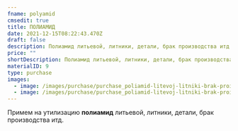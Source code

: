 ```yaml
---
fname: polyamid
cmsedit: true
title: ПОЛИАМИД
date: 2021-12-15T08:22:43.470Z
draft: false
description: Полиамид литьевой, литники, детали, брак производства итд.
price: ""
shortDescription: Полиамид литьевой, литники, детали, брак производства итд.
materialID: 9
type: purchase
images:
  - image: /images/purchase/purchase_poliamid-litevoj-litniki-brak-proizvodstva-1.jpg
  - image: /images/purchase/purchase_poliamid-litevoj-litniki-brak-proizvodstva-2.jpg
---
```

Примем на утилизацию **полиамид** литьевой, литники, детали, брак производства итд.